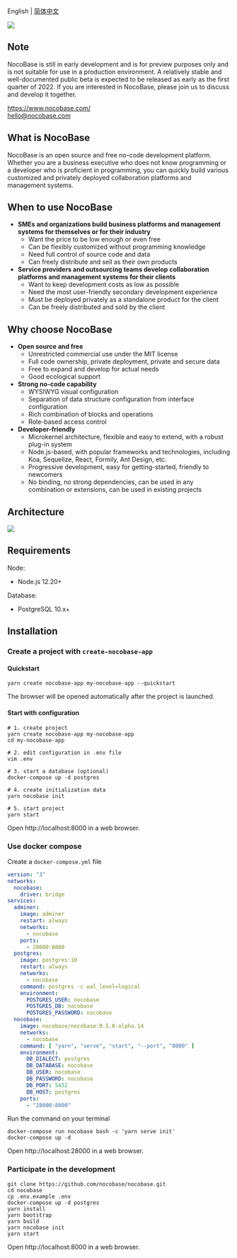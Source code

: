 English | [简体中文](./README.zh-CN.md)

![](https://www.nocobase.com/images/demo/11.png)  

Note
----------
NocoBase is still in early development and is for preview purposes only and is not suitable for use in a production environment.  A relatively stable and well-documented public beta is expected to be released as early as the first quarter of 2022.
If you are interested in NocoBase, please join us to discuss and develop it together.

https://www.nocobase.com/  
hello@nocobase.com

What is NocoBase
----------
NocoBase is an open source and free no-code development platform. Whether you are a business executive who does not know programming or a developer who is proficient in programming, you can quickly build various customized and privately deployed collaboration platforms and management systems.

When to use NocoBase
----------
- **SMEs and organizations build business platforms and management systems for themselves or for their industry**
	- Want the price to be low enough or even free
	- Can be flexibly customized without programming knowledge
	- Need full control of source code and data
	- Can freely distribute and sell as their own products
- **Service providers and outsourcing teams develop collaboration platforms and management systems for their clients**
	- Want to keep development costs as low as possible
	- Need the most user-friendly secondary development experience
	- Must be deployed privately as a standalone product for the client
	- Can be freely distributed and sold by the client

Why choose NocoBase
----------
- **Open source and free**
	- Unrestricted commercial use under the MIT license
	- Full code ownership, private deployment, private and secure data
	- Free to expand and develop for actual needs
	- Good ecological support
- **Strong no-code capability**
	- WYSIWYG visual configuration
	- Separation of data structure configuration from interface configuration
	- Rich combination of blocks and operations
	- Role-based access control
- **Developer-friendly**
	- Microkernel architecture, flexible and easy to extend, with a robust plug-in system
	- Node.js-based, with popular frameworks and technologies, including Koa, Sequelize, React, Formily, Ant Design, etc.
	- Progressive development, easy for getting-started, friendly to newcomers
	- No binding, no strong dependencies, can be used in any combination or extensions, can be used in existing projects

Architecture
----------

![](https://docs.nocobase.com/static/NocoBase.c9542b1f.png)

Requirements
----------

Node:

- Node.js 12.20+

Database:

- PostgreSQL 10.x+

Installation
----------

### Create a project with `create-nocobase-app`

#### Quickstart
~~~shell
yarn create nocobase-app my-nocobase-app --quickstart
~~~

The browser will be opened automatically after the project is launched.

#### Start with configuration
~~~shell
# 1. create project
yarn create nocobase-app my-nocobase-app
cd my-nocobase-app

# 2. edit configuration in .env file
vim .env

# 3. start a database (optional)
docker-compose up -d postgres

# 4. create initialization data
yarn nocobase init

# 5. start project
yarn start
~~~

Open http://localhost:8000 in a web browser.

### Use docker compose

Create a `docker-compose.yml` file

```yaml
version: "3"
networks:
  nocobase:
    driver: bridge
services:
  adminer:
    image: adminer
    restart: always
    networks:
      - nocobase
    ports:
      - 28080:8080
  postgres:
    image: postgres:10
    restart: always
    networks:
      - nocobase
    command: postgres -c wal_level=logical
    environment:
      POSTGRES_USER: nocobase
      POSTGRES_DB: nocobase
      POSTGRES_PASSWORD: nocobase
  nocobase:
    image: nocobase/nocobase:0.5.0-alpha.14
    networks:
      - nocobase
    command: [ "yarn", "serve", "start", "--port", "8000" ]
    environment:
      DB_DIALECT: postgres
      DB_DATABASE: nocobase
      DB_USER: nocobase
      DB_PASSWORD: nocobase
      DB_PORT: 5432
      DB_HOST: postgres
    ports:
      - "28000:8000"
```

Run the command on your terminal

```
docker-compose run nocobase bash -c 'yarn serve init'
docker-compose up -d
```

Open http://localhost:28000 in a web browser.

### Participate in the development

~~~shell
git clone https://github.com/nocobase/nocobase.git
cd nocobase
cp .env.example .env
docker-compose up -d postgres
yarn install
yarn bootstrap
yarn build
yarn nocobase init
yarn start
~~~

Open http://localhost:8000 in a web browser.
